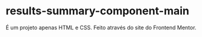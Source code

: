 # results-summary-component-main
 É um projeto apenas HTML e CSS. Feito através do site do Frontend Mentor.
